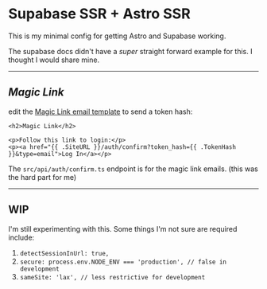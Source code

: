 # Supabase SSR + Astro SSR

This is my minimal config for getting Astro and Supabase working.

The supabase docs didn't have a *super* straight forward example for this.
I thought I would share mine.

---
## *Magic Link*
edit the [Magic Link email template](https://supabase.com/docs/guides/auth/auth-email-passwordless) to send a token hash:
```
<h2>Magic Link</h2>

<p>Follow this link to login:</p>
<p><a href="{{ .SiteURL }}/auth/confirm?token_hash={{ .TokenHash }}&type=email">Log In</a></p>
```

The `src/api/auth/confirm.ts` endpoint is for the magic link emails. (this was the hard part for me)

---
## WIP
I'm still experimenting with this.
Some things I'm not sure are required include:
1. `detectSessionInUrl: true,`
2. `secure: process.env.NODE_ENV === 'production', // false in development`
3. `sameSite: 'lax', // less restrictive for development`
